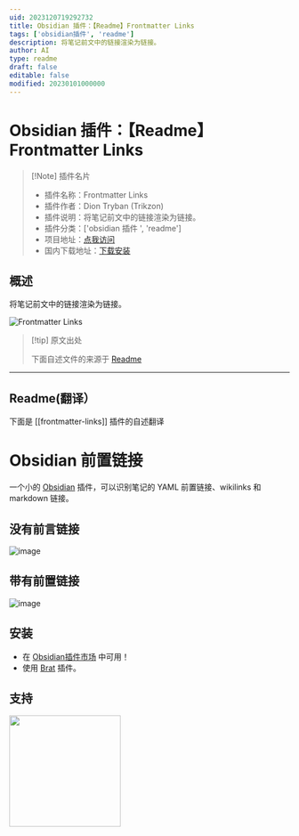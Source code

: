 ```yaml
---
uid: 2023120719292732
title: Obsidian 插件：【Readme】Frontmatter Links
tags: ['obsidian插件', 'readme']
description: 将笔记前文中的链接渲染为链接。
author: AI
type: readme
draft: false
editable: false
modified: 20230101000000
---
```


# Obsidian 插件：【Readme】Frontmatter Links

> [!Note] 插件名片
> - 插件名称：Frontmatter Links
> - 插件作者：Dion Tryban (Trikzon)
> - 插件说明：将笔记前文中的链接渲染为链接。
> - 插件分类：['obsidian 插件 ', 'readme']
> - 项目地址：[点我访问](https://github.com/Trikzon/obsidian-frontmatter-links)
> - 国内下载地址：[下载安装](https://pkmer.cn/products/plugin/pluginMarket/?frontmatter-links)

## 概述

将笔记前文中的链接渲染为链接。

![Frontmatter Links](https://cdn.pkmer.cn/covers/frontmatter-links.png!pkmer)

> [!tip] 原文出处
>
>下面自述文件的来源于 [Readme](https://ghproxy.net/https://raw.githubusercontent.com/Trikzon/obsidian-frontmatter-links/main/README.md)
>

---

## Readme(翻译）

下面是 [[frontmatter-links]] 插件的自述翻译

# Obsidian 前置链接

一个小的 [Obsidian](https://obsidian.md/) 插件，可以识别笔记的 YAML 前置链接、wikilinks 和 markdown 链接。

## 没有前言链接

![image](https://cdn.pkmer.cn/covers/frontmatter-links_1_0.png!pkmer)

## 带有前置链接

![image](https://cdn.pkmer.cn/covers/frontmatter-links_1_1.png!pkmer)

## 安装

- 在 [Obsidian插件市场](https://obsidian.md/plugins?id=frontmatter-links) 中可用！
- 使用 [Brat](https://github.com/TfTHacker/obsidian42-brat) 插件。

## 支持

[<img src="https://user-images.githubusercontent.com/14358394/115450238-f39e8100-a21b-11eb-89d0-fa4b82cdbce8.png" width="200">](https://ko-fi.com/trikzon)
